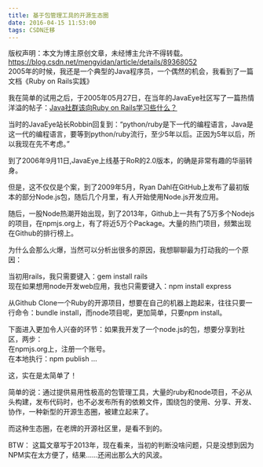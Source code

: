 ```yaml
---
title: 基于包管理工具的开源生态圈
date: 2016-04-15 11:53:00
tags: CSDN迁移
---
```

 版权声明：本文为博主原创文章，未经博主允许不得转载。 https://blog.csdn.net/mengyidan/article/details/89368052   
   2005年的时候，我还是一个典型的Java程序员，一个偶然的机会，我看到了一篇文档《Ruby on Rails实践》

 我在简单的试用之后，于2005年05月27日，在当年的JavaEye社区写了一篇热情洋溢的帖子：[Java社群该向Ruby on Rails学习些什么？](https://link.jianshu.com?t=http://www.iteye.com/topic/13381)

 当时的JavaEye站长Robbin回复到：“python/ruby是下一代的编程语言，Java是这一代的编程语言，要等到python/ruby流行，至少5年以后。正因为5年以后，所以我现在先不考虑。”

 到了2006年9月11日,JavaEye上线基于RoR的2.0版本，的确是非常有趣的华丽转身。

 但是，这不仅仅是个案，到了2009年5月，Ryan Dahl在GitHub上发布了最初版本的部分Node.js包，随后几个月里，有人开始使用Node.js开发应用。

 随后，一股Node热潮开始出现，到了2013年，Github上一共有了5万多个Nodejs的项目，在npmjs.org上，有了将近5万个Package。大量的热门项目，频繁出现在Github的排行榜上。

 为什么会那么火爆，当然可以分析出很多的原因，我想聊聊最为打动我的一个原因：

 当初用rails，我只需要键入：gem install rails  
 现在如果想用node开发web应用，我也只需要键入：npm install express

 从Github Clone一个Ruby的开源项目，想要在自己的机器上跑起来，往往只要一行命令：bundle install，而node项目呢，更加简单，只要npm install。

 下面进入更加令人兴奋的环节：如果我开发了一个node.js的包，想要分享到社区，两步：  
 在npmjs.org上，注册一个账号。  
 在本地执行：npm publish ...

 这，实在是太简单了！

 简单的说：通过提供易用性极高的包管理工具，大量的ruby和node项目，不必从头构建，发布代码时，也不必发布所有的依赖文件，围绕包的使用、分享、开发、协作，一种新型的开源生态圈，被建立起来了。

 而这种生态圈，在老牌的开源社区里，是看不到的。

 BTW： 这篇文章写于2013年，现在看来，当初的判断没啥问题，只是没想到因为NPM实在太方便了，结果......还闹出那么大的风波。

   
   
 